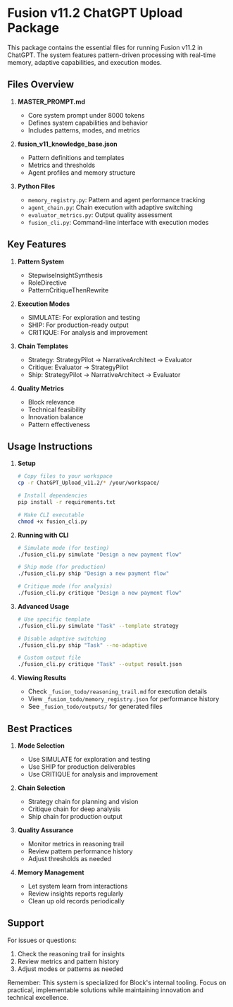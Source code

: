 # Fusion v11.2 ChatGPT Upload Package

This package contains the essential files for running Fusion v11.2 in ChatGPT. The system features pattern-driven processing with real-time memory, adaptive capabilities, and execution modes.

## Files Overview

1. **MASTER_PROMPT.md**
   - Core system prompt under 8000 tokens
   - Defines system capabilities and behavior
   - Includes patterns, modes, and metrics

2. **fusion_v11_knowledge_base.json**
   - Pattern definitions and templates
   - Metrics and thresholds
   - Agent profiles and memory structure

3. **Python Files**
   - `memory_registry.py`: Pattern and agent performance tracking
   - `agent_chain.py`: Chain execution with adaptive switching
   - `evaluator_metrics.py`: Output quality assessment
   - `fusion_cli.py`: Command-line interface with execution modes

## Key Features

1. **Pattern System**
   - StepwiseInsightSynthesis
   - RoleDirective
   - PatternCritiqueThenRewrite

2. **Execution Modes**
   - SIMULATE: For exploration and testing
   - SHIP: For production-ready output
   - CRITIQUE: For analysis and improvement

3. **Chain Templates**
   - Strategy: StrategyPilot → NarrativeArchitect → Evaluator
   - Critique: Evaluator → StrategyPilot
   - Ship: StrategyPilot → NarrativeArchitect → Evaluator

4. **Quality Metrics**
   - Block relevance
   - Technical feasibility
   - Innovation balance
   - Pattern effectiveness

## Usage Instructions

1. **Setup**
   ```bash
   # Copy files to your workspace
   cp -r ChatGPT_Upload_v11.2/* /your/workspace/

   # Install dependencies
   pip install -r requirements.txt

   # Make CLI executable
   chmod +x fusion_cli.py
   ```

2. **Running with CLI**
   ```bash
   # Simulate mode (for testing)
   ./fusion_cli.py simulate "Design a new payment flow"

   # Ship mode (for production)
   ./fusion_cli.py ship "Design a new payment flow"

   # Critique mode (for analysis)
   ./fusion_cli.py critique "Design a new payment flow"
   ```

3. **Advanced Usage**
   ```bash
   # Use specific template
   ./fusion_cli.py simulate "Task" --template strategy

   # Disable adaptive switching
   ./fusion_cli.py ship "Task" --no-adaptive

   # Custom output file
   ./fusion_cli.py critique "Task" --output result.json
   ```

4. **Viewing Results**
   - Check `_fusion_todo/reasoning_trail.md` for execution details
   - View `_fusion_todo/memory_registry.json` for performance history
   - See `_fusion_todo/outputs/` for generated files

## Best Practices

1. **Mode Selection**
   - Use SIMULATE for exploration and testing
   - Use SHIP for production deliverables
   - Use CRITIQUE for analysis and improvement

2. **Chain Selection**
   - Strategy chain for planning and vision
   - Critique chain for deep analysis
   - Ship chain for production output

3. **Quality Assurance**
   - Monitor metrics in reasoning trail
   - Review pattern performance history
   - Adjust thresholds as needed

4. **Memory Management**
   - Let system learn from interactions
   - Review insights reports regularly
   - Clean up old records periodically

## Support

For issues or questions:
1. Check the reasoning trail for insights
2. Review metrics and pattern history
3. Adjust modes or patterns as needed

Remember: This system is specialized for Block's internal tooling. Focus on practical, implementable solutions while maintaining innovation and technical excellence. 